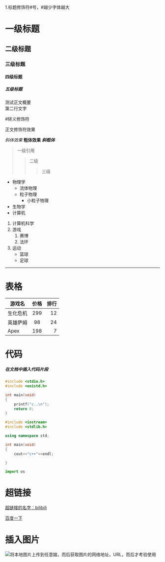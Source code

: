 1.标题修饰符#号，#越少字体越大
# 一级标题
## 二级标题
### 三级标题
#### 四级标题
##### 五级标题
测试正文概要<br>
第二行文字

\#转义修饰符

正文修饰符效果

*斜体效果*
**粗体效果**
***斜粗体***

>一级引用
>>二级
>>>三级

* 物理学
  * 流体物理
  * 粒子物理
    * 小粒子物理
* 生物学
* 计算机

1. 计算机科学
2. 游戏
   1. 赛博
   2. 法环
3. 运动
   * 篮球
   * 足球

-----------

# 表格
游戏名|价格|排行
--|:--:|--:
生化危机|299|12
英雄萨姆|98|24
Apex|198|7


# 代码
##### 在文档中插入代码片段

```c
#include <stdio.h>
#include <unistd.h>

int main(void)
{
	printf("c..\n");
	return 0;
}
```

```cpp
#include <iostream>
#include <stdlib.h>

using namespace std;

int main(void)
{
	cout<<"c++"<<endl;

}
```

```python
import os
```
# 超链接

[超链接的名字：bilibili](https://wwww.bilibili.com "点击访问b站")

[百度一下](https://www.baidu.com "点击百度")

# 插入图片

![将本地图片上传到任意媏，而后获取图片的网络地址，URL，而后才考验使用](C://Users//Administrator//Desktop//无标题.png "点击图片")





<!---
zhouhuam/zhouhuam is a ✨ special ✨ repository because its `README.md` (this file) appears on your GitHub profile.
You can click the Preview link to take a look at your changes.
--->
